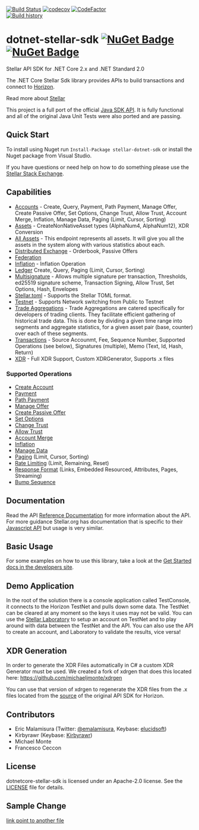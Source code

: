 [![Build Status](https://travis-ci.org/elucidsoft/dotnet-stellar-sdk.svg?branch=master)](https://travis-ci.org/elucidsoft/dotnet-stellar-sdk)
[![codecov](https://codecov.io/gh/elucidsoft/dotnet-stellar-sdk/branch/master/graph/badge.svg)](https://codecov.io/gh/elucidsoft/dotnet-stellar-sdk)
[![CodeFactor](https://www.codefactor.io/repository/github/elucidsoft/dotnet-stellar-sdk/badge)](https://www.codefactor.io/repository/github/elucidsoft/dotnet-stellar-sdk)  
[![Build history](https://buildstats.info/travisci/chart/elucidsoft/dotnet-stellar-sdk)](https://travis-ci.org/elucidsoft/dotnet-stellar-sdk/builds)  
# dotnet-stellar-sdk [![NuGet Badge](https://buildstats.info/nuget/stellar-dotnet-sdk)](https://www.nuget.org/packages/stellar-dotnet-sdk) [![NuGet Badge](https://buildstats.info/nuget/stellar-dotnet-sdk?includeprereleases=true)](https://www.nuget.org/packages/stellar-dotnet-sdk/2.1.0-beta3)  
Stellar API SDK for .NET Core 2.x and .NET Standard 2.0

The .NET Core Stellar Sdk library provides APIs to build transactions and connect to [Horizon](https://github.com/stellar/horizon).

Read more about [Stellar](https://www.stellar.org/)

This project is a full port of the official [Java SDK API](https://github.com/stellar/java-stellar-sdk).  It is fully functional and all of the original Java Unit Tests were also ported and are passing.  

## Quick Start
To install using Nuget run `Install-Package stellar-dotnet-sdk` or install the Nuget package from Visual Studio.

If you have questions or need help on how to do something please use the [Stellar Stack Exchange](https://stellar.stackexchange.com/).

## Capabilities
- [Accounts](https://www.stellar.org/developers/guides/concepts/accounts.html) - Create, Query, Payment, Path Payment, Manage Offer, Create Passive Offer, Set Options, Change Trust, Allow Trust, Account Merge, Inflation, Manage Data, Paging (Limit, Cursor, Sorting)
- [Assets](https://www.stellar.org/developers/guides/concepts/assets.html) - CreateNonNativeAsset types (AlphaNum4, AlphaNum12), XDR Conversion
- [All Assets](https://www.stellar.org/developers/horizon/reference/endpoints/assets-all.html) - This endpoint represents all assets. It will give you all the assets in the system along with various statistics about each.
- [Distributed Exchange](https://www.stellar.org/developers/guides/concepts/exchange.html) - Orderbook, Passive Offers
- [Federation](https://www.stellar.org/developers/learn/concepts/federation.html)
- [Inflation](https://www.stellar.org/developers/guides/concepts/inflation.html) - Inflation Operation
- [Ledger](https://www.stellar.org/developers/horizon/reference/resources/ledger.html) Create, Query, Paging (Limit, Cursor, Sorting)
- [Multisignature](https://www.stellar.org/developers/guides/concepts/multi-sig.html) - Allows multiple signature per transaction, Thresholds, ed25519 signature scheme, Transaction Signing, Allow Trust, Set Options, Hash, Envelopes
- [Stellar.toml](https://www.stellar.org/developers/guides/concepts/stellar-toml.html) - Supports the Stellar TOML format.
- [Testnet](https://www.stellar.org/developers/guides/concepts/test-net.html) - Supports Network switching from Public to Testnet
- [Trade Aggregations](https://www.stellar.org/developers/horizon/reference/endpoints/trade_aggregations.html) - Trade Aggregations are catered specifically for developers of trading clients. They facilitate efficient gathering of historical trade data. This is done by dividing a given time range into segments and aggregate statistics, for a given asset pair (base, counter) over each of these segments.
- [Transactions](https://www.stellar.org/developers/guides/concepts/transactions.html) - Source Accounmt, Fee, Sequence Number, Supported Operations (see below), Signatures (multiple), Memo (Text, Id, Hash, Return)
- [XDR](https://www.stellar.org/developers/guides/concepts/xdr.html) - Full XDR Support, Custom XDRGenerator, Supports .x files

### Supported Operations
- [Create Account](https://www.stellar.org/developers/guides/concepts/list-of-operations.html#create-account)
- [Payment](https://www.stellar.org/developers/guides/concepts/list-of-operations.html#payment)
- [Path Payment](https://www.stellar.org/developers/guides/concepts/list-of-operations.html#path-payment)
- [Manage Offer](https://www.stellar.org/developers/guides/concepts/list-of-operations.html#manage-offer)
- [Create Passive Offer](https://www.stellar.org/developers/guides/concepts/list-of-operations.html#create-passive-offer)
- [Set Options](https://www.stellar.org/developers/guides/concepts/list-of-operations.html#set-options)
- [Change Trust](https://www.stellar.org/developers/guides/concepts/list-of-operations.html#change-trust)
- [Allow Trust](https://www.stellar.org/developers/guides/concepts/list-of-operations.html#allow-trust)
- [Account Merge](https://www.stellar.org/developers/guides/concepts/list-of-operations.html#account-merge)
- [Inflation](https://www.stellar.org/developers/guides/concepts/list-of-operations.html#inflation)
- [Manage Data](https://www.stellar.org/developers/guides/concepts/list-of-operations.html#manage-data)
- [Paging](https://www.stellar.org/developers/horizon/reference/paging.html) (Limit, Cursor, Sorting)
- [Rate Limiting](https://www.stellar.org/developers/horizon/reference/rate-limiting.html) (Limit, Remaining, Reset)
- [Response Format](https://www.stellar.org/developers/horizon/reference/responses.html) (Links, Embedded Resourced, Attributes, Pages, Streaming)
- [Bump Sequence](https://www.stellar.org/developers/guides/concepts/list-of-operations.html#bump-sequence)

## Documentation
Read the API [Reference Documentation](https://elucidsoft.github.io/dotnet-stellar-sdk/) for more information about the API.  For more guidance Stellar.org has documentation that is specific to their [Javascript API](https://www.stellar.org/developers/js-stellar-sdk/reference/) but usage is very similar.

## Basic Usage
For some examples on how to use this library, take a look at the [Get Started docs in the developers site](https://www.stellar.org/developers/guides/get-started/create-account.html).

## Demo Application
In the root of the solution there is a console application called TestConsole, it connects to the Horizon TestNet and pulls down some data. The TestNet can be cleared at any moment so the keys it uses may not be valid.  You can use the [Stellar Laboratory](https://www.stellar.org/laboratory/) to setup an account on TestNet and to play around with data between the TestNet and the API.  You can also use the API to create an account, and Laboratory to validate the results, vice versa!  

## XDR Generation
In order to generate the XDR Files automatically in C# a custom XDR Generator must be used. We created a fork of xdrgen that does this located here: https://github.com/michaeljmonte/xdrgen

You can use that version of xdrgen to regenerate the XDR files from the .x files located from the [source](https://github.com/stellar/stellar-core/tree/master/src/xdr) of the original API SDK for Horizon.

## Contributors
- Eric Malamisura (Twitter: [@emalamisura](https://twitter.com/emalamisura), Keybase: [elucidsoft](https://keybase.io/elucidsoft))
- Kirbyrawr (Keybase: [Kirbyrawr](https://keybase.io/Kirbyrawr))
- Michael Monte
- Francesco Ceccon

## License
dotnetcore-stellar-sdk is licensed under an Apache-2.0 license. See the [LICENSE](https://github.com/elucidsoft/dotnetcore-stellar-sdk/blob/master/LICENSE.txt) file for details.

## Sample Change
[link point to another file](https://henryhwang.github.io/dotnet-stellar-sdk/secondPage)
